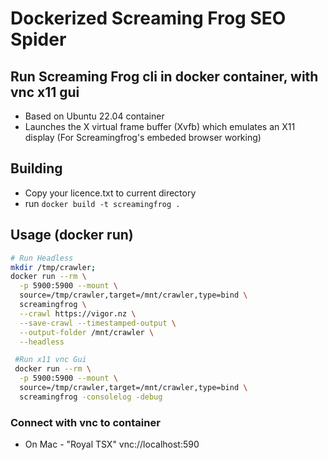 # Dockerized Screaming Frog SEO Spider

## Run Screaming Frog cli in docker container, with vnc x11 gui

- Based on Ubuntu 22.04 container
- Launches the X virtual frame buffer (Xvfb) which emulates an X11 display (For Screamingfrog's embeded browser working)

## Building

- Copy your licence.txt to current directory
- run `docker build -t screamingfrog .`

## Usage (docker run)

```sh
# Run Headless
mkdir /tmp/crawler;
docker run --rm \
  -p 5900:5900 --mount \
  source=/tmp/crawler,target=/mnt/crawler,type=bind \
  screamingfrog \
  --crawl https://vigor.nz \
  --save-crawl --timestamped-output \
  --output-folder /mnt/crawler \
  --headless

 #Run x11 vnc Gui
 docker run --rm \
  -p 5900:5900 --mount \
  source=/tmp/crawler,target=/mnt/crawler,type=bind \
  screamingfrog -consolelog -debug
```

### Connect with vnc to container

- On Mac - "Royal TSX" vnc://localhost:590
